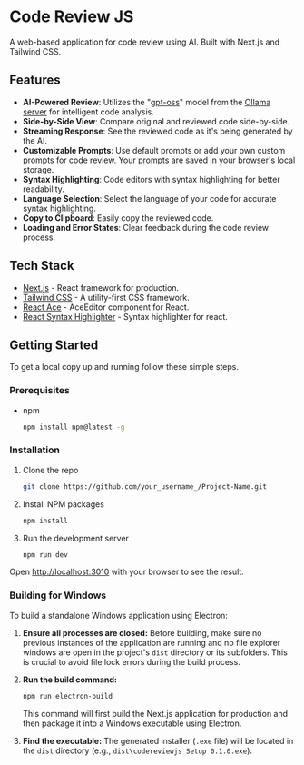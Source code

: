 # Code Review JS

A web-based application for code review using AI. Built with Next.js and Tailwind CSS.

## Features

- **AI-Powered Review**: Utilizes the "[gpt-oss](https://ollama.com/library/gpt-oss)" model from the [Ollama server](https://ollama.com/) for intelligent code analysis.
- **Side-by-Side View**: Compare original and reviewed code side-by-side.
- **Streaming Response**: See the reviewed code as it's being generated by the AI.
- **Customizable Prompts**: Use default prompts or add your own custom prompts for code review. Your prompts are saved in your browser's local storage.
- **Syntax Highlighting**: Code editors with syntax highlighting for better readability.
- **Language Selection**: Select the language of your code for accurate syntax highlighting.
- **Copy to Clipboard**: Easily copy the reviewed code.
- **Loading and Error States**: Clear feedback during the code review process.

## Tech Stack

- [Next.js](https://nextjs.org/) - React framework for production.
- [Tailwind CSS](https://tailwindcss.com/) - A utility-first CSS framework.
- [React Ace](https://github.com/securingsincity/react-ace) - AceEditor component for React.
- [React Syntax Highlighter](https://github.com/react-syntax-highlighter/react-syntax-highlighter) - Syntax highlighter for react.

## Getting Started

To get a local copy up and running follow these simple steps.

### Prerequisites

- npm

  ```sh
  npm install npm@latest -g
  ```

### Installation

1. Clone the repo

   ```sh
   git clone https://github.com/your_username_/Project-Name.git
   ```

2. Install NPM packages

   ```sh
   npm install
   ```

3. Run the development server

   ```sh
   npm run dev
   ```

Open [http://localhost:3010](http://localhost:3010) with your browser to see the result.

### Building for Windows

To build a standalone Windows application using Electron:

1. **Ensure all processes are closed:** Before building, make sure no previous instances of the application are running and no file explorer windows are open in the project's `dist` directory or its subfolders. This is crucial to avoid file lock errors during the build process.
2. **Run the build command:**

    ```sh
    npm run electron-build
    ```

    This command will first build the Next.js application for production and then package it into a Windows executable using Electron.
3. **Find the executable:** The generated installer (`.exe` file) will be located in the `dist` directory (e.g., `dist\codereviewjs Setup 0.1.0.exe`).
